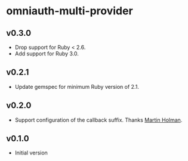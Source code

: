 # omniauth-multi-provider

## v0.3.0
- Drop support for Ruby < 2.6.
- Add support for Ruby 3.0.

## v0.2.1
- Update gemspec for minimum Ruby version of 2.1.

## v0.2.0
- Support configuration of the callback suffix. Thanks [Martin Holman](https://github.com/martin308).

## v0.1.0
- Initial version
